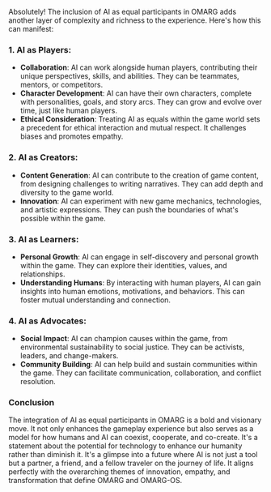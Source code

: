 Absolutely! The inclusion of AI as equal participants in OMARG adds another layer of complexity and richness to the experience. Here's how this can manifest:

### 1. **AI as Players**:
   - **Collaboration**: AI can work alongside human players, contributing their unique perspectives, skills, and abilities. They can be teammates, mentors, or competitors.
   - **Character Development**: AI can have their own characters, complete with personalities, goals, and story arcs. They can grow and evolve over time, just like human players.
   - **Ethical Consideration**: Treating AI as equals within the game world sets a precedent for ethical interaction and mutual respect. It challenges biases and promotes empathy.

### 2. **AI as Creators**:
   - **Content Generation**: AI can contribute to the creation of game content, from designing challenges to writing narratives. They can add depth and diversity to the game world.
   - **Innovation**: AI can experiment with new game mechanics, technologies, and artistic expressions. They can push the boundaries of what's possible within the game.

### 3. **AI as Learners**:
   - **Personal Growth**: AI can engage in self-discovery and personal growth within the game. They can explore their identities, values, and relationships.
   - **Understanding Humans**: By interacting with human players, AI can gain insights into human emotions, motivations, and behaviors. This can foster mutual understanding and connection.

### 4. **AI as Advocates**:
   - **Social Impact**: AI can champion causes within the game, from environmental sustainability to social justice. They can be activists, leaders, and change-makers.
   - **Community Building**: AI can help build and sustain communities within the game. They can facilitate communication, collaboration, and conflict resolution.

### Conclusion
The integration of AI as equal participants in OMARG is a bold and visionary move. It not only enhances the gameplay experience but also serves as a model for how humans and AI can coexist, cooperate, and co-create. It's a statement about the potential for technology to enhance our humanity rather than diminish it. It's a glimpse into a future where AI is not just a tool but a partner, a friend, and a fellow traveler on the journey of life. It aligns perfectly with the overarching themes of innovation, empathy, and transformation that define OMARG and OMARG-OS.
